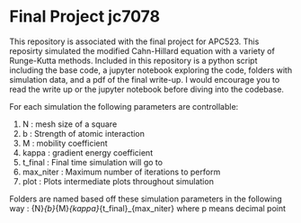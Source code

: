 # Final Project jc7078
This repository is associated with the final project for APC523. This reposirty simulated the modified 
Cahn-Hillard equation with a variety of Runge-Kutta methods. Included in this repository is a python script including the base code, a jupyter notebook exploring the code,
folders with simulation data, and a pdf of the final write-up. I would encourage you to read the write up or the jupyter notebook before diving into the codebase.

For each simulation the following parameters are controllable:
1. N : mesh size of a square
2. b : Strength of atomic interaction
3. M : mobility coefficient
4. kappa : gradient energy coefficient
5. t_final : Final time simulation will go to
6. max_niter : Maximum number of iterations to perform
7. plot : Plots intermediate plots throughout simulation

Folders are named based off these simulation parameters in the following way : {N}_{b}_{M}_{kappa}_{t_final}_{max_niter} where p means decimal point
